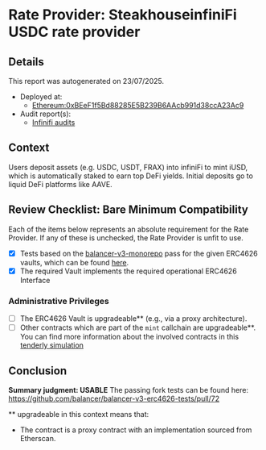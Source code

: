 
# Rate Provider: SteakhouseinfiniFi USDC rate provider

## Details
This report was autogenerated on 23/07/2025.

- Deployed at:
    - [Ethereum:0xBEeF1f5Bd88285E5B239B6AAcb991d38ccA23Ac9](https://etherscan.io/address/0xBEeF1f5Bd88285E5B239B6AAcb991d38ccA23Ac9)
- Audit report(s):
    - [Infinifi audits](https://docs.infinifi.xyz/audits)

## Context
Users deposit assets (e.g. USDC, USDT, FRAX) into infiniFi to mint iUSD, which is automatically staked to earn top DeFi yields. Initial deposits go to liquid DeFi platforms like AAVE.
## Review Checklist: Bare Minimum Compatibility
Each of the items below represents an absolute requirement for the Rate Provider. If any of these is unchecked, the Rate Provider is unfit to use.

- [x] Tests based on the [balancer-v3-monorepo](https://github.com/balancer/balancer-v3-monorepo/tree/main/pkg/vault/test/foundry/fork) pass for the given ERC4626 vaults, which can be found [here](https://github.com/balancer/balancer-v3-erc4626-tests/tree/main/test).
- [x] The required Vault implements the required operational ERC4626 Interface

### Administrative Privileges
- [ ] The ERC4626 Vault is upgradeable** (e.g., via a proxy architecture).
- [ ] Other contracts which are part of the `mint` callchain are upgradeable**. You can find more information
   about the involved contracts in this [tenderly simulation](https://www.tdly.co/shared/simulation/77d5440b-c1b2-4d9f-b1b6-d77c72fa232b)

## Conclusion
**Summary judgment: USABLE**
The passing fork tests can be found here: https://github.com/balancer/balancer-v3-erc4626-tests/pull/72

** upgradeable in this context means that:
- The contract is a proxy contract with an implementation sourced from Etherscan.


    
